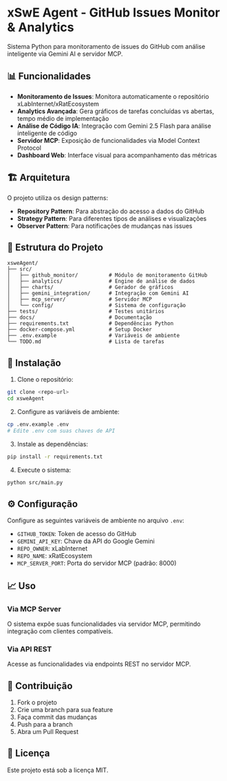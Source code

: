 # xSwE Agent - GitHub Issues Monitor & Analytics

Sistema Python para monitoramento de issues do GitHub com análise inteligente via Gemini AI e servidor MCP.

## 📊 Funcionalidades

- **Monitoramento de Issues**: Monitora automaticamente o repositório xLabInternet/xRatEcosystem
- **Analytics Avançada**: Gera gráficos de tarefas concluídas vs abertas, tempo médio de implementação
- **Análise de Código IA**: Integração com Gemini 2.5 Flash para análise inteligente de código
- **Servidor MCP**: Exposição de funcionalidades via Model Context Protocol
- **Dashboard Web**: Interface visual para acompanhamento das métricas

## 🏗️ Arquitetura

O projeto utiliza os design patterns:
- **Repository Pattern**: Para abstração do acesso a dados do GitHub
- **Strategy Pattern**: Para diferentes tipos de análises e visualizações
- **Observer Pattern**: Para notificações de mudanças nas issues

## 📁 Estrutura do Projeto

```
xsweAgent/
├── src/
│   ├── github_monitor/          # Módulo de monitoramento GitHub
│   ├── analytics/               # Engine de análise de dados
│   ├── charts/                  # Gerador de gráficos
│   ├── gemini_integration/      # Integração com Gemini AI
│   ├── mcp_server/              # Servidor MCP
│   └── config/                  # Sistema de configuração
├── tests/                       # Testes unitários
├── docs/                        # Documentação
├── requirements.txt             # Dependências Python
├── docker-compose.yml           # Setup Docker
├── .env.example                 # Variáveis de ambiente
└── TODO.md                      # Lista de tarefas
```

## 🚀 Instalação

1. Clone o repositório:
```bash
git clone <repo-url>
cd xsweAgent
```

2. Configure as variáveis de ambiente:
```bash
cp .env.example .env
# Edite .env com suas chaves de API
```

3. Instale as dependências:
```bash
pip install -r requirements.txt
```

4. Execute o sistema:
```bash
python src/main.py
```

## ⚙️ Configuração

Configure as seguintes variáveis de ambiente no arquivo `.env`:

- `GITHUB_TOKEN`: Token de acesso do GitHub
- `GEMINI_API_KEY`: Chave da API do Google Gemini
- `REPO_OWNER`: xLabInternet
- `REPO_NAME`: xRatEcosystem
- `MCP_SERVER_PORT`: Porta do servidor MCP (padrão: 8000)

## 📈 Uso

### Via MCP Server
O sistema expõe suas funcionalidades via servidor MCP, permitindo integração com clientes compatíveis.

### Via API REST
Acesse as funcionalidades via endpoints REST no servidor MCP.

## 🤝 Contribuição

1. Fork o projeto
2. Crie uma branch para sua feature
3. Faça commit das mudanças
4. Push para a branch
5. Abra um Pull Request

## 📄 Licença

Este projeto está sob a licença MIT.